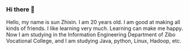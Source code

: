 ### Hi there 👋
Hello, my name is sun Zhixin. I am 20 years old. I am good at making all kinds of friends. I like learning very much. Learning can make me happy. Now I am studying in the Information Engineering Department of Zibo Vocational College, and I am studying Java, python, Linux, Hadoop, etc.
<!--
**BaiQi-12138/baiqi-12138** is a ✨ _special_ ✨ repository because its `README.md` (this file) appears on your GitHub profile.

Here are some ideas to get you started:

- 🔭 I’m currently working on ...
- 🌱 I’m currently learning ...
- 👯 I’m looking to collaborate on ...
- 🤔 I’m looking for help with ...
- 💬 Ask me about ...
- 📫 How to reach me: ...
- 😄 Pronouns: ...
- ⚡ Fun fact: ...
-->
